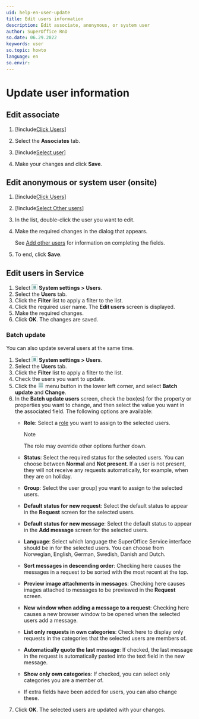 ```yaml
---
uid: help-en-user-update
title: Edit users information
description: Edit associate, anonymous, or system user
author: SuperOffice RnD
so.date: 06.29.2022
keywords: user
so.topic: howto
language: en
so.envir:
---
```


# Update user information

## Edit associate

1. [!include[Click Users](includes/goto-users.md)]

2. Select the **Associates** tab.

3. [!include[Select user](includes/select-user.md)]

4. Make your changes and click **Save**.

## <a id="other" />Edit anonymous or system user (onsite)

1. [!include[Click Users](includes/goto-users.md)]

2. [!include[Select Other users](includes/select-other-users.md)]

3. In the list, double-click the user you want to edit.

4. Make the required changes in the dialog that appears.

    See [Add other users][1] for information on completing the fields.

5. To end, click **Save**.

## <a id="service" />Edit users in Service

1. Select ![icon][img1] **System settings > Users**.
2. Select the **Users** tab.
3. Click the **Filter** list to apply a filter to the list.
4. Click the required user name. The **Edit users** screen is displayed.
5. Make the required changes.
6. Click **OK**. The changes are saved.

### Batch update

You can also update several users at the same time.

1. Select ![icon][img1] **System settings > Users**.
2. Select the **Users** tab.
3. Click the **Filter** list to apply a filter to the list.
4. Check the users you want to update.
5. Click the ![icon][img2] menu button in the lower left corner, and select **Batch update** and **Change**.
6. In the **Batch update users** screen, check the box(es) for the property or properties you want to change, and then select the value you want in the associated field. The following options are available:
    * **Role**: Select a [role][3] you want to assign to the selected users.

        > [!NOTE]
        > The role may override other options further down.

    * **Status**: Select the required status for the selected users. You can choose between **Normal** and **Not present**. If a user is not present, they will not receive any requests automatically, for example, when they are on holiday.

    * **Group**: Select the user group] you want to assign to the selected users.

    * **Default status for new request**: Select the default status to appear in the **Request** screen for the selected users.

    * **Default status for new message**: Select the default status to appear in the **Add message** screen for the selected users.

    * **Language**: Select which language the SuperOffice Service interface should be in for the selected users. You can choose from Norwegian, English, German, Swedish, Danish and Dutch.

    * **Sort messages in descending order**: Checking here causes the messages in a request to be sorted with the most recent at the top.

    * **Preview image attachments in messages**: Checking here causes images attached to messages to be previewed in the **Request** screen.

    * **New window when adding a message to a request**: Checking here causes a new browser window to be opened when the selected users add a message.

    * **List only requests in own categories**: Check here to display only requests in the categories that the selected users are members of.

    * **Automatically quote the last message**: If checked, the last message in the request is automatically pasted into the text field in the new message.

    * **Show only own categories**: If checked, you can select only categories you are a member of.

    * If extra fields have been added for users, you can also change these.
7. Click **OK**. The selected users are updated with your changes.

<!-- Referenced links -->
[1]: add-other-user.md
[3]: role/index.md

<!-- Referenced images -->
[img1]: ../../../../media/icons/settings-small.png
[img2]: ../../../../media/icons/btn-menu.png
